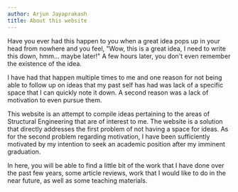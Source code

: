 ```yaml
---
author: Arjun Jayaprakash
title: About this website
---
```


Have you ever had this happen to you when a great idea pops up in your head from nowhere and you feel, "Wow, this is a great idea, I need to write this down, hmm... maybe later!" A few hours later, you don't even remember the existence of the idea.

I have had that happen multiple times to me and one reason for not being able to follow up on ideas that my past self has had was lack of a specific space that I can quickly note it down. A second reason was a lack of motivation to even pursue them.

This website is an attempt to compile ideas pertaining to the areas of Structural Engineering that are of interest to me. The website is a solution that directly addresses the first problem of not having a space for ideas. As for the second problem regarding motivation, I have been sufficiently motivated by my intention to seek an academic position after my imminent graduation.

In here, you will be able to find a little bit of the work that I have done over the past few years, some article reviews, work that I would like to do in the near future, as well as some teaching materials. 
